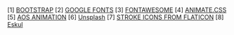 [1] <a href="https://getbootstrap.com/">BOOTSTRAP</a>
[2] <a href="https://fonts.google.com/">GOOGLE FONTS</a>
[3] <a href="https://fontawesome.com/">FONTAWESOME</a>
[4] <a href="https://daneden.github.io/animate.css/">ANIMATE.CSS</a>
[5] <a href="https://michalsnik.github.io/aos/">AOS ANIMATION</a>
[6] <a href="https://unsplash.com/">Unsplash</a>
[7] <a href="https://www.flaticon.com/">STROKE ICONS FROM FLATICON</a>
[8] <a href="https://themeforest.net/item/eskul-educationcourseelearning-and-events-html-template/24543960">Eskul</a>
